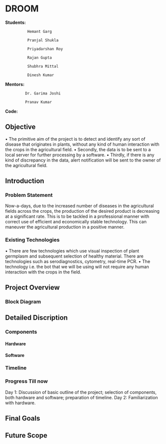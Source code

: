 # DROOM 

**Students:** 
              
              Hemant Garg
              
              Pranjal Shukla 
              
              Priyadarshan Roy 
              
              Rajan Gupta
              
              Shubhra Mittal
              
              Dinesh Kumar
              
**Mentors:** 

             Dr. Garima Joshi
             
             Pranav Kumar 
             
**Code:**

## Objective 

• The primitive aim of the project is to detect and identify any sort of disease that originates in plants, without any kind of human interaction with the crops in the agricultural field. 
• Secondly, the data is to be sent to a local server for further processing by a software. 
• Thirdly, if there is any kind of discrepancy in the data, alert notification will be sent to the owner of the agricultural field.

## Introduction

### Problem Statement 
Now-a-days, due to the increased number of diseases in the agricultural fields across the crops, the production of the desired product is decreasing at a significant rate. This is to be tackled in a professional manner with correct use of efficient and economically stable technology. This can maneuver the agricultural production in a positive manner.

### Existing Technologies 
• There are few technologies which use visual inspection of plant germplasm and subsequent selection of healthy material. There are technologies such as serodiagnostics, cytometry, real-time PCR. 
• The technology i.e. the bot that we will be using will not require any human interaction with the crops in the field.


## Project Overview 

### Block Diagram 


## Detailed Discription 

### Components 

#### Hardware 
#### Software

### Timeline 

### Progress Till now
  Day 1: Discussion of basic outline of the project; selection of components, both hardware and software; preparation of timeline.
  Day 2: Familiarization with hardware.


## Final Goals 

## Future Scope 
